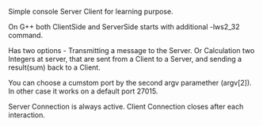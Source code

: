 Simple console Server Client for learning purpose.

On G++ both ClientSide and ServerSide starts with additional -lws2_32 command.

Has two options - Transmitting a message to the Server. Or Calculation two Integers at server, that are sent from a Client to a Server, and sending a result(sum) back to a Client.

You can choose a cumstom port by the second argv paramether (argv[2]). In other case it works on a default port 27015.

Server Connection is always active.
Client Connection closes after each interaction. 

